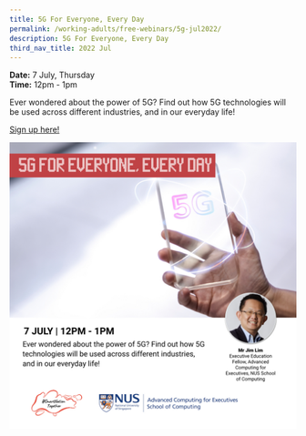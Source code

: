 ```yaml
---
title: 5G For Everyone, Every Day
permalink: /working-adults/free-webinars/5g-jul2022/
description: 5G For Everyone, Every Day
third_nav_title: 2022 Jul
---
```

**Date:** 7 July, Thursday
<br> **Time:** 12pm - 1pm

Ever wondered about the power of 5G? Find out how 5G technologies will be used across different industries, and in our everyday life!

[Sign up here!](https://go.gov.sg/wa-5gforeveryone-jul22)

![free webinars on 5g technology for working adults](/images/jul%202022/7%20jul_wa_final.jpeg)